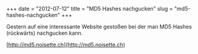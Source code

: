 +++
date = "2012-07-12"
title = "MD5 Hashes nachgucken"
slug = "md5-hashes-nachgucken"
+++

Gestern auf eine interessante Website gestoßen bei der man MD5 Hashes (rückwärts) nachgucken kann.

[http://md5.noisette.ch](http://md5.noisette.ch)
